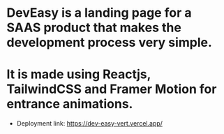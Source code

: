 # DevEasy is a landing page for a SAAS product that makes the development process very simple.
# It is made using Reactjs, TailwindCSS and Framer Motion for entrance animations.

- Deployment link: https://dev-easy-vert.vercel.app/


